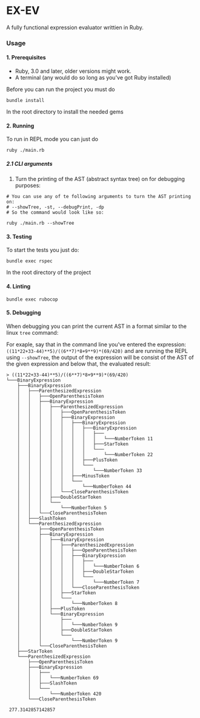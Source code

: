 # EX-EV
A fully functional expression evaluator writtien in Ruby.

### Usage
#### 1. Prerequisites
- Ruby, 3.0 and later, older versions might work.
- A terminal (any would do so long as you've got Ruby installed)

Before you can run the project you must do
```
bundle install
```
In the root directory to install the needed gems

#### 2. Running
To run in REPL mode you can just do
```
ruby ./main.rb
```

##### 2.1 CLI arguments
1. Turn the printing of the AST (abstract syntax tree) on for debugging purposes:
```
# You can use any of te following arguments to turn the AST printing on:
# --showTree, -st, --debugPrint, -dp
# So the command would look like so:

ruby ./main.rb --showTree
```

#### 3. Testing
To start the tests you just do:
```
bundle exec rspec
```
In the root directory of the project

#### 4. Linting
```
bundle exec rubocop
```

#### 5. Debugging
When debugging you can print the current AST in a format similar to the linux `tree` command:

For exaple, say that in the command line you've entered the expression: `((11*22+33-44)**5)/((6**7)*8+9**9)*(69/420)`
and are running the REPL using `--showTree`, the output of the expression will be consist of the AST of the given expression and below that, the evaluated result:

```
> ((11*22+33-44)**5)/((6**7)*8+9**9)*(69/420)
└───BinaryExpression
    ├───BinaryExpression
    │   ├───ParenthesizedExpression
    │   │   ├───OpenParenthesisToken
    │   │   ├───BinaryExpression
    │   │   │   ├───ParenthesizedExpression
    │   │   │   │   ├───OpenParenthesisToken
    │   │   │   │   ├───BinaryExpression
    │   │   │   │   │   ├───BinaryExpression
    │   │   │   │   │   │   ├───BinaryExpression
    │   │   │   │   │   │   │   ├───
    │   │   │   │   │   │   │   │   └───NumberToken 11
    │   │   │   │   │   │   │   ├───StarToken
    │   │   │   │   │   │   │   └───
    │   │   │   │   │   │   │       └───NumberToken 22
    │   │   │   │   │   │   ├───PlusToken
    │   │   │   │   │   │   └───
    │   │   │   │   │   │       └───NumberToken 33
    │   │   │   │   │   ├───MinusToken
    │   │   │   │   │   └───
    │   │   │   │   │       └───NumberToken 44
    │   │   │   │   └───CloseParenthesisToken
    │   │   │   ├───DoubleStarToken
    │   │   │   └───
    │   │   │       └───NumberToken 5
    │   │   └───CloseParenthesisToken
    │   ├───SlashToken
    │   └───ParenthesizedExpression
    │       ├───OpenParenthesisToken
    │       ├───BinaryExpression
    │       │   ├───BinaryExpression
    │       │   │   ├───ParenthesizedExpression
    │       │   │   │   ├───OpenParenthesisToken
    │       │   │   │   ├───BinaryExpression
    │       │   │   │   │   ├───
    │       │   │   │   │   │   └───NumberToken 6
    │       │   │   │   │   ├───DoubleStarToken
    │       │   │   │   │   └───
    │       │   │   │   │       └───NumberToken 7
    │       │   │   │   └───CloseParenthesisToken
    │       │   │   ├───StarToken
    │       │   │   └───
    │       │   │       └───NumberToken 8
    │       │   ├───PlusToken
    │       │   └───BinaryExpression
    │       │       ├───
    │       │       │   └───NumberToken 9
    │       │       ├───DoubleStarToken
    │       │       └───
    │       │           └───NumberToken 9
    │       └───CloseParenthesisToken
    ├───StarToken
    └───ParenthesizedExpression
        ├───OpenParenthesisToken
        ├───BinaryExpression
        │   ├───
        │   │   └───NumberToken 69
        │   ├───SlashToken
        │   └───
        │       └───NumberToken 420
        └───CloseParenthesisToken

 277.3142857142857

```
